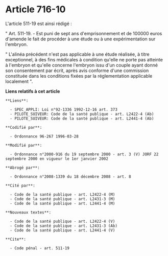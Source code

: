 # Article 716-10

L'article 511-19 est ainsi rédigé :

" Art. 511-19. - Est puni de sept ans d'emprisonnement et de 100000 euros d'amende le fait de procéder à une étude ou à une
expérimentation sur l'embryon.

" L'alinéa précédent n'est pas applicable à une étude réalisée, à titre exceptionnel, à des fins médicales à condition
qu'elle ne porte pas atteinte à l'embryon et qu'elle concerne l'embryon issu d'un couple ayant donné son consentement par
écrit, après avis conforme d'une commission constituée dans les conditions fixées par la réglementation applicable localement
".

**Liens relatifs à cet article**

	**Liens**:

	  - SPEC_APPLI: Loi n°92-1336 1992-12-16 art. 373
	  - PILOTE_SUIVEUR: Code de la santé publique - art. L2422-4 (Ab)
	  - PILOTE_SUIVEUR: Code de la santé publique - art. L2441-4 (Ab)

	**Codifié par**:

	  - Ordonnance 96-267 1996-03-28

	**Modifié par**:

	  - Ordonnance n°2000-916 du 19 septembre 2000 - art. 3 (V) JORF 22 septembre 2000 en vigueur le 1er janvier 2002

	**Abrogé par**:

	  - Ordonnance n°2008-1339 du 18 décembre 2008 - art. 8

	**Cité par**:

	  - Code de la santé publique - art. L2422-4 (M)
	  - Code de la santé publique - art. L2431-3 (M)
	  - Code de la santé publique - art. L2441-4 (M)

	**Nouveaux textes**:

	  - Code de la santé publique - art. L2422-4 (V)
	  - Code de la santé publique - art. L2431-3 (Ab)
	  - Code de la santé publique - art. L2441-4 (V)

	**Cite**:

	  - Code pénal - art. 511-19
